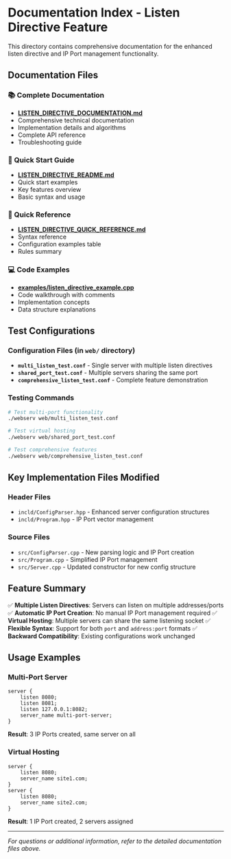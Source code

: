 # Documentation Index - Listen Directive Feature

This directory contains comprehensive documentation for the enhanced listen directive and IP Port management functionality.

## Documentation Files

### 📚 Complete Documentation
- **[LISTEN_DIRECTIVE_DOCUMENTATION.md](LISTEN_DIRECTIVE_DOCUMENTATION.md)**
- Comprehensive technical documentation
- Implementation details and algorithms
- Complete API reference
- Troubleshooting guide

### 🚀 Quick Start Guide
- **[LISTEN_DIRECTIVE_README.md](LISTEN_DIRECTIVE_README.md)**
- Quick start examples
- Key features overview
- Basic syntax and usage

### 📖 Quick Reference
- **[LISTEN_DIRECTIVE_QUICK_REFERENCE.md](LISTEN_DIRECTIVE_QUICK_REFERENCE.md)**
- Syntax reference
- Configuration examples table
- Rules summary

### 💻 Code Examples
- **[examples/listen_directive_example.cpp](examples/listen_directive_example.cpp)**
- Code walkthrough with comments
- Implementation concepts
- Data structure explanations

## Test Configurations

### Configuration Files (in `web/` directory)
- **`multi_listen_test.conf`** - Single server with multiple listen directives
- **`shared_port_test.conf`** - Multiple servers sharing the same port
- **`comprehensive_listen_test.conf`** - Complete feature demonstration

### Testing Commands
```bash
# Test multi-port functionality
./webserv web/multi_listen_test.conf

# Test virtual hosting
./webserv web/shared_port_test.conf  

# Test comprehensive features
./webserv web/comprehensive_listen_test.conf
```

## Key Implementation Files Modified

### Header Files
- `incld/ConfigParser.hpp` - Enhanced server configuration structures
- `incld/Program.hpp` - IP Port vector management

### Source Files  
- `src/ConfigParser.cpp` - New parsing logic and IP Port creation
- `src/Program.cpp` - Simplified IP Port management
- `src/Server.cpp` - Updated constructor for new config structure

## Feature Summary

✅ **Multiple Listen Directives**: Servers can listen on multiple addresses/ports
✅ **Automatic IP Port Creation**: No manual IP Port management required
✅ **Virtual Hosting**: Multiple servers can share the same listening socket
✅ **Flexible Syntax**: Support for both `port` and `address:port` formats
✅ **Backward Compatibility**: Existing configurations work unchanged

## Usage Examples

### Multi-Port Server
```nginx
server {
	listen 8080;
	listen 8081; 
	listen 127.0.0.1:8082;
	server_name multi-port-server;
}
```
**Result**: 3 IP Ports created, same server on all

### Virtual Hosting
```nginx
server {
	listen 8080;
	server_name site1.com;
}
server {
	listen 8080; 
	server_name site2.com;
}
```
**Result**: 1 IP Port created, 2 servers assigned

---

*For questions or additional information, refer to the detailed documentation files above.*
